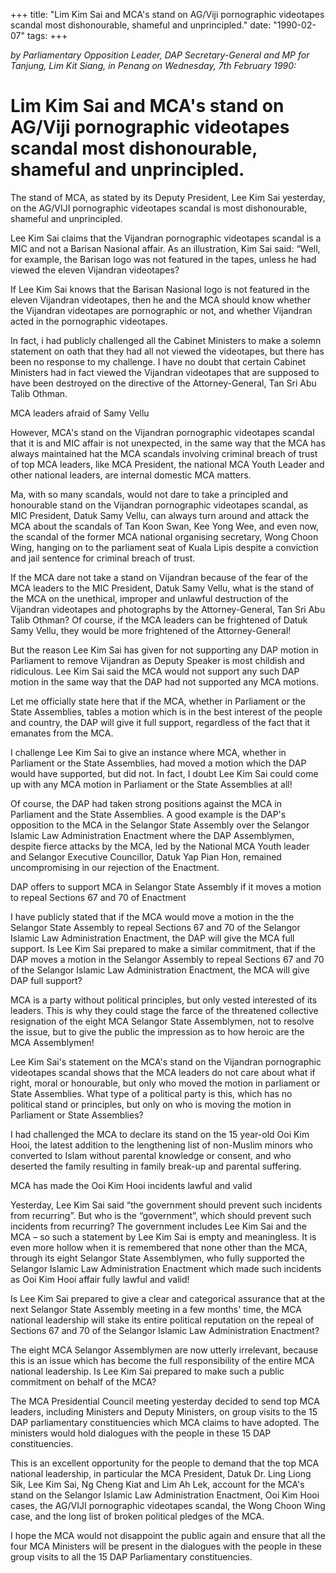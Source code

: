 +++ 
title: "Lim Kim Sai and MCA's stand on AG/Viji pornographic videotapes scandal most dishonourable, shameful and unprincipled."
date: "1990-02-07"
tags:
+++

_by Parliamentary Opposition Leader, DAP Secretary-General and MP for Tanjung, Lim Kit Siang, in Penang on Wednesday, 7th February 1990:_

# Lim Kim Sai and MCA's stand on AG/Viji pornographic videotapes scandal most dishonourable, shameful and unprincipled.

The stand of MCA, as stated by its Deputy President, Lee Kim Sai yesterday, on the AG/VIJI pornographic videotapes scandal is most dishonourable, shameful and unprincipled.</u>

Lee Kim Sai claims that the Vijandran pornographic videotapes scandal is a MIC and not a Barisan Nasional affair. As an illustration, Kim Sai said: “Well, for example, the Barisan logo was not featured in the tapes, unless he had viewed the eleven Vijandran videotapes?

If Lee Kim Sai knows that the Barisan Nasional logo is not featured in the eleven Vijandran videotapes, then he and the MCA should know whether the Vijandran videotapes are pornographic or not, and whether Vijandran acted in the pornographic videotapes.

In fact, i had publicly challenged all the Cabinet Ministers to make a solemn statement on oath that they had all not viewed the videotapes, but there has been no response to my challenge. I have no doubt that certain Cabinet Ministers had in fact viewed the Vijandran videotapes that are supposed to have been destroyed on the directive of the Attorney-General, Tan Sri Abu Talib Othman.

MCA leaders afraid of Samy Vellu

However, MCA's stand on the Vijandran pornographic videotapes scandal that it is and MIC affair is not unexpected, in the same way that the MCA has always maintained hat the MCA scandals involving criminal breach of trust of top MCA leaders, like MCA President, the national MCA Youth Leader and other national leaders, are internal domestic MCA matters.

Ma, with so many scandals, would not dare to take a principled and honourable stand on the Vijandran pornographic videotapes scandal, as MIC President, Datuk Samy Vellu, can always turn around and attack the MCA about the scandals of Tan Koon Swan, Kee Yong Wee, and even now, the scandal of the former MCA national organising secretary, Wong Choon Wing, hanging on to the parliament seat of Kuala Lipis despite a conviction and jail sentence for criminal breach of trust.

If the MCA dare not take a stand on Vijandran because of the fear of the MCA leaders to the MIC President, Datuk Samy Vellu, what is the stand of the MCA on the unethical, improper and unlawful destruction of the Vijandran videotapes and photographs by the Attorney-General, Tan Sri Abu Talib Othman? Of course, if the MCA leaders can be frightened of Datuk Samy Vellu, they would be more frightened of the Attorney-General!

But the reason Lee Kim Sai has given for not supporting any DAP motion in Parliament to remove Vijandran as Deputy Speaker is most childish and ridiculous. Lee Kim Sai said the MCA would not support any such DAP motion in the same way that the DAP had not supported any MCA motions.

Let me officially state here that if the MCA, whether in Parliament or the State Assemblies, tables a motion which is in the best interest of the people and country, the DAP will give it full support, regardless of the fact that it emanates from the MCA.

I challenge Lee Kim Sai to give an instance where MCA, whether in Parliament or the State Assemblies, had moved a motion which the DAP would have supported, but did not. In fact, I doubt Lee Kim Sai could come up with any MCA motion in Parliament or the State Assemblies at all!

Of course, the DAP had taken strong positions against the MCA in Parliament and the State Assemblies. A good example is the DAP's opposition to the MCA in the Selangor State Assembly over the Selangor Islamic Law Administration Enactment where the DAP Assemblymen, despite fierce attacks by the MCA, led by the National MCA Youth leader and Selangor Executive Councillor, Datuk Yap Pian Hon, remained uncompromising in our rejection of the Enactment.

DAP offers to support MCA in Selangor State Assembly if it moves a motion to repeal Sections 67 and 70 of Enactment

I have publicly stated that if the MCA would move a motion in the the Selangor State Assembly to repeal Sections 67 and 70 of the Selangor Islamic Law Administration Enactment, the DAP will give the MCA full support. Is Lee Kim Sai prepared to make a similar commitment, that if the DAP moves a motion in the Selangor Assembly to repeal Sections 67 and 70 of the Selangor Islamic Law Administration Enactment, the MCA will give DAP full support?

MCA is a party without political principles, but only vested interested of its leaders. This is why they could stage  the farce of the threatened collective resignation of the eight MCA Selangor State Assemblymen, not to resolve the issue, but to give the public the impression as to how heroic are the MCA Assemblymen!

Lee Kim Sai's statement on the MCA's stand on the Vijandran pornographic videotapes scandal shows that the MCA leaders do not care about what if right, moral or honourable, but only who moved the motion in parliament or State Assemblies. What type of a political party is this, which has no political stand or principles, but only on who is moving the motion in Parliament or State Assemblies?

I had challenged the MCA to declare its stand on the 15 year-old Ooi Kim Hooi, the latest addition to the lengthening list of non-Muslim minors who converted to Islam without parental knowledge or consent, and who deserted the family resulting in family break-up and parental suffering.

MCA has made the Ooi Kim Hooi incidents lawful and valid

Yesterday, Lee Kim Sai said “the government should prevent such incidents from recurring”. But who is the “government”, which should prevent such incidents from recurring? The government includes Lee Kim Sai and the MCA – so such a statement by Lee Kim Sai is empty and meaningless. It is even more hollow when it is remembered that none other than the MCA, through its eight Selangor State Assemblymen, who fully supported the Selangor Islamic Law Administration Enactment which made such incidents as Ooi Kim Hooi affair fully lawful and valid!

Is Lee Kim Sai prepared to give a clear and categorical assurance that at the next Selangor State Assembly meeting in a few months' time, the MCA national leadership will stake its entire political reputation on the repeal of Sections 67 and 70 of the Selangor Islamic Law Administration Enactment?

The eight MCA Selangor Assemblymen are now utterly irrelevant, because this is an issue which has become the full responsibility of the entire MCA national leadership. Is Lee Kim Sai prepared to make such a public commitment on behalf of the MCA?

The MCA Presidential Council meeting yesterday decided to send top MCA leaders, including Ministers and Deputy Ministers, on group visits to the 15 DAP parliamentary constituencies which MCA claims to have adopted. The ministers would hold dialogues with the people in these 15 DAP constituencies.

This is an excellent opportunity for the people to demand that the top MCA national leadership, in particular the MCA President, Datuk Dr. Ling Liong Sik, Lee Kim Sai, Ng Cheng Kiat and Lim Ah Lek, account for the MCA's stand on the Selangor Islamic Law Administration Enactment, Ooi Kim Hooi cases, the AG/VIJI pornographic videotapes scandal, the Wong Choon Wing case, and the long list of broken political pledges of the MCA.

I hope the MCA would not disappoint the public again and ensure that all the four MCA Ministers will be present in the dialogues with the people in these group visits to all the 15 DAP Parliamentary constituencies.
 
